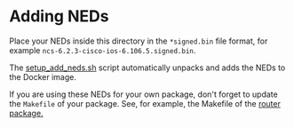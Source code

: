 # Adding NEDs

Place your NEDs inside this directory in the `*signed.bin` file format, for example `ncs-6.2.3-cisco-ios-6.106.5.signed.bin`.

The [setup_add_neds.sh](../scripts/setup_add_neds.sh) script automatically unpacks and adds the NEDs to the Docker image.

If you are using these NEDs for your own package, don't forget to update the `Makefile` of your package. See, for example, the Makefile of the [router package.](../packages/router/src/Makefile#L14)
